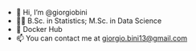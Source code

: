 - 👋 Hi, I’m @giorgiobini
- :student: B.Sc. in Statistics; M.Sc. in Data Science 
- :whale2: Docker Hub
- 📫 You can contact me at giorgio.bini13@gmail.com

<!---
giorgiobini/giorgiobini is a ✨ special ✨ repository because its `README.md` (this file) appears on your GitHub profile.
You can click the Preview link to take a look at your changes.
--->
